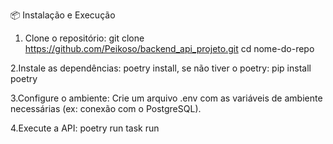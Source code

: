 📦 Instalação e Execução

  1. Clone o repositório:
  git clone https://github.com/Peikoso/backend_api_projeto.git
  cd nome-do-repo
  
  2.Instale as dependências:
  poetry install, se não tiver o poetry: pip install poetry
  
  3.Configure o ambiente:
  Crie um arquivo .env com as variáveis de ambiente necessárias (ex: conexão com o PostgreSQL). 
  
  4.Execute a API:
  poetry run task run

